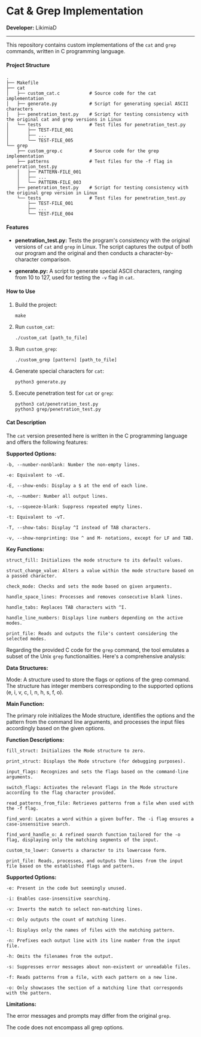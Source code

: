 # Cat & Grep Implementation

**Developer:** LikimiaD

---

This repository contains custom implementations of the `cat` and `grep` commands, written in C programming language.

#### Project Structure

```
.
├── Makefile
├── cat
│   ├── custom_cat.c           # Source code for the cat implementation
│   ├── generate.py            # Script for generating special ASCII characters
│   ├── penetration_test.py    # Script for testing consistency with the original cat and grep versions in Linux
│   └── tests                  # Test files for penetration_test.py
│       ├── TEST-FILE_001
│       ├── ...
│       └── TEST-FILE_005
└── grep
    ├── custom_grep.c          # Source code for the grep implementation
    ├── patterns               # Test files for the -f flag in penetration_test.py
    │   ├── PATTERN-FILE_001
    │   ├── ...
    │   └── PATTERN-FILE_003
    ├── penetration_test.py    # Script for testing consistency with the original grep version in Linux
    └── tests                  # Test files for penetration_test.py
        ├── TEST-FILE_001
        ├── ...
        └── TEST-FILE_004
```

#### Features

- **penetration_test.py:** Tests the program's consistency with the original versions of `cat` and `grep` in Linux. The script captures the output of both our program and the original and then conducts a character-by-character comparison.

- **generate.py:** A script to generate special ASCII characters, ranging from 10 to 127, used for testing the `-v` flag in `cat`.

#### How to Use

1. Build the project:
   ```
   make
   ```

2. Run `custom_cat`:
   ```
   ./custom_cat [path_to_file]
   ```

3. Run `custom_grep`:
   ```
   ./custom_grep [pattern] [path_to_file]
   ```

4. Generate special characters for `cat`:
   ```
   python3 generate.py
   ```

5. Execute penetration test for `cat` or `grep`:
   ```
   python3 cat/penetration_test.py
   python3 grep/penetration_test.py
   ```

#### Cat Description

The `cat` version presented here is written in the C programming language and offers the following features:

**Supported Options:**

    -b, --number-nonblank: Number the non-empty lines.
    
    -e: Equivalent to -vE.
    
    -E, --show-ends: Display a $ at the end of each line.
    
    -n, --number: Number all output lines.
    
    -s, --squeeze-blank: Suppress repeated empty lines.
    
    -t: Equivalent to -vT.
    
    -T, --show-tabs: Display ^I instead of TAB characters.
    
    -v, --show-nonprinting: Use ^ and M- notations, except for LF and TAB.

**Key Functions:**

    struct_fill: Initializes the mode structure to its default values.

    struct_change_value: Alters a value within the mode structure based on a passed character.

    check_mode: Checks and sets the mode based on given arguments.

    handle_space_lines: Processes and removes consecutive blank lines.

    handle_tabs: Replaces TAB characters with ^I.

    handle_line_numbers: Displays line numbers depending on the active modes.

    print_file: Reads and outputs the file's content considering the selected modes.

Regarding the provided C code for the `grep` command, the tool emulates a subset of the Unix `grep` functionalities. Here's a comprehensive analysis:

**Data Structures:**

Mode: A structure used to store the flags or options of the grep command. The structure has integer members corresponding to the supported options (e, i, v, c, l, n, h, s, f, o).

**Main Function:**

The primary role initializes the Mode structure, identifies the options and the pattern from the command line arguments, and processes the input files accordingly based on the given options.

**Function Descriptions:**

    fill_struct: Initializes the Mode structure to zero.
    
    print_struct: Displays the Mode structure (for debugging purposes).
    
    input_flags: Recognizes and sets the flags based on the command-line arguments.
    
    switch_flags: Activates the relevant flags in the Mode structure according to the flag character provided.
    
    read_patterns_from_file: Retrieves patterns from a file when used with the -f flag.
    
    find_word: Locates a word within a given buffer. The -i flag ensures a case-insensitive search.
    
    find_word_handle_o: A refined search function tailored for the -o flag, displaying only the matching segments of the input.
    
    custom_to_lower: Converts a character to its lowercase form.
    
    print_file: Reads, processes, and outputs the lines from the input file based on the established flags and pattern.

**Supported Options:**

    -e: Present in the code but seemingly unused.
    
    -i: Enables case-insensitive searching.
    
    -v: Inverts the match to select non-matching lines.
    
    -c: Only outputs the count of matching lines.
    
    -l: Displays only the names of files with the matching pattern.
    
    -n: Prefixes each output line with its line number from the input file.
    
    -h: Omits the filenames from the output.
    
    -s: Suppresses error messages about non-existent or unreadable files.
    
    -f: Reads patterns from a file, with each pattern on a new line.
    
    -o: Only showcases the section of a matching line that corresponds with the pattern.

**Limitations:**

The error messages and prompts may differ from the original `grep`.
    
The code does not encompass all grep options.